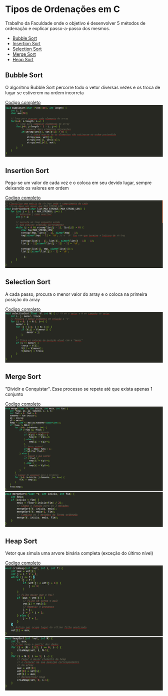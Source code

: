 # Tipos de Ordenações em C

Trabalho da Faculdade onde o objetivo é desenvolver 5 métodos de ordenação e explicar passo-a-passo dos mesmos.

- [Bubble Sort](#bubble-sort)
- [Insertion Sort](#insertion-sort)
- [Selection Sort](#selection-sort)
- [Merge Sort](#merge-sort)
- [Heap Sort](#heap-sort)

## Bubble Sort

O algoritmo Bubble Sort percorre todo o vetor diversas vezes e os troca de lugar se estiverem na ordem incorreta

[Codigo completo](bubble_sort.c)
<img src="./img/bubbleSort.png">

## Insertion Sort

Pega-se um valor de cada vez e o coloca em seu devido lugar, sempre deixando os valores em ordem

[Codigo completo](insertion_sort.c)
<img src="./img/insertionSort.png">

## Selection Sort

A cada passo, procura o menor valor do array e o coloca na primeira posição do array

[Codigo completo](selection_sort.c)
<img src="./img/selectionSort.png">

## Merge Sort

"Dividir e Conquistar". Esse processo se repete até que exista apenas 1 conjunto

[Codigo completo](merge_sort.c)
<img src="./img/mergeSort1.png">
<img src="./img/mergeSort2.png">

## Heap Sort

Vetor que simula uma arvore binária completa (exceção do último nível)

[Codigo completo](heap_sort.c)
<img src="./img/heapSort1.png">
<img src="./img/heapSort2.png">
